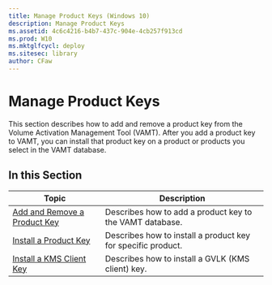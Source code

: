 ```yaml
---
title: Manage Product Keys (Windows 10)
description: Manage Product Keys
ms.assetid: 4c6c4216-b4b7-437c-904e-4cb257f913cd
ms.prod: W10
ms.mktglfcycl: deploy
ms.sitesec: library
author: CFaw
---
```


# Manage Product Keys
This section describes how to add and remove a product key from the Volume Activation Management Tool (VAMT). After you add a product key to VAMT, you can install that product key on a product or products you select in the VAMT database.

## In this Section

|Topic |Description |
|------|------------|
|[Add and Remove a Product Key](add-remove-product-key-vamt.md) |Describes how to add a product key to the VAMT database. |
|[Install a Product Key](install-product-key-vamt.md) |Describes how to install a product key for specific product. |
|[Install a KMS Client Key](install-kms-client-key-vamt.md) |Describes how to install a GVLK (KMS client) key. |
 

 

 





